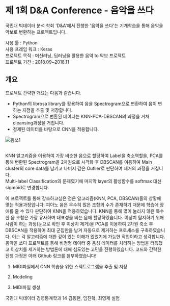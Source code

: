 # 제 1회 D&amp;A Conference - 음악을 쓰다  
국민대 빅데이터 분석 학회 'D&A'에서 진행한 '음악을 쓰다'는 기계학습을 통해 음악을 악보로 변환하는 프로젝트입니다. 

사용 툴 : Python  
사용 프레임 워크 : Keras  
프로젝트 목적 : 머신러닝, 딥러닝을 활용한 음악 to 악보 프로젝트  
프로젝트 기간 : 2018.09~2018.11


## 개요  
프로젝트 간략한 개요는 다음과 같습니다.  
* Python의 librosa library를 활용하여 음을 Spectrogram으로 변환하여 음이 변하는 지점을 추출 및 저장합니다.  
* Spectrogram으로 변환된 데이터는 KNN-PCA-DBSCAN의 과정을 거쳐 cleansing과정을 거칩니다.  
* 정제된 데이터를 바탕으로 CNN을 적용합니다.  
  
![음쓰1](https://user-images.githubusercontent.com/48852089/54863255-d15e7e80-4d89-11e9-9f2b-524446c0e034.png)

## 
KNN 알고리즘을 이용하여 가장 비슷한 음으로 할당하여 Label을 축소역할을, PCA를 통해 변환된 Spectrogram을 2차원으로 시각화 후 DBSCAN를 이용하여 Main cluster의 core data를 남기고 나머지 값은 Outlier로 판단하여 제거의 과정을 거칩니다.  
Multi-label Classification의 문제였기에 마지막 layer의 활성함수를 softmax 대신 sigmoid로 변경합니다.

이 프로젝트를 통해 강조하고싶은 점은 알고리즘(KNN, PCA, DBSCAN)들의 상황에 맞는 적용과정입니다. 피아노 음은 무수히 많은 조합의 수가 존재하기 때문에 학습에 장애를 줄 수 있다 판단하여 KNN을 적용하였습니다. KNN을 통해 많이 눌리지 않은 특수한 음 조합은 가장 유사하며 대표성을 띄는 음에 할당하였습니다. 이상치 탐지하기 위해 사람이 하는 과정(눈으로 확인 후 이상치 제거)을 PCA를 이용하여 2차원 축소 후 DBSCAN을 적용하여 최대 군집만을 남겨 자동으로 제거하는 프로세스를 구축하였습니다. 이는 각 알고리즘에 대한 깊이 있는 이해가 있었기에 가능한 작업이라고 생각합니다.
음악을 쓰다 프로젝트를 통해 비정형 데이터 중 음성 데이터를 처리하는 방법을 터득했고 이상치를 제거하는 방법론에 대해 심도있는 고민을 진행하였습니다. 코드와 간략한 진행 과정은 아래 Github 링크를 첨부하였습니다!
 


1. MIDI파일에서 CNN 학습을 위한 스펙트로그램을 추출 및 저장

2. Modeling

3. MIDI파일 생성

국민대 빅데이터 경영통계학과 14 김동현, 임진혁, 최영제
실험
